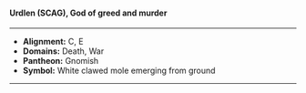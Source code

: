 #### Urdlen (SCAG), God of greed and murder
___

- **Alignment:** C, E
- **Domains:** Death, War
- **Pantheon:** Gnomish
- **Symbol:** White clawed mole emerging from ground
___
